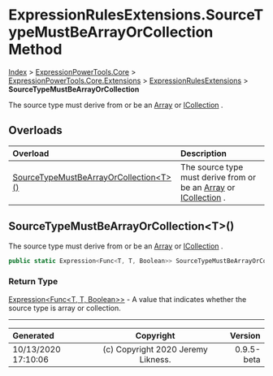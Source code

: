 ﻿# ExpressionRulesExtensions.SourceTypeMustBeArrayOrCollection Method

[Index](../index.md) > [ExpressionPowerTools.Core](ExpressionPowerTools.Core.a.md) > [ExpressionPowerTools.Core.Extensions](ExpressionPowerTools.Core.Extensions.n.md) > [ExpressionRulesExtensions](ExpressionPowerTools.Core.Extensions.ExpressionRulesExtensions.cs.md) > **SourceTypeMustBeArrayOrCollection**

The source type must derive from or be an [Array](https://docs.microsoft.com/dotnet/api/system.array) or [ICollection](https://docs.microsoft.com/dotnet/api/system.collections.icollection) .

## Overloads

| Overload | Description |
| :-- | :-- |
| [SourceTypeMustBeArrayOrCollection&lt;T>()](#sourcetypemustbearrayorcollectiont) | The source type must derive from or be an [Array](https://docs.microsoft.com/dotnet/api/system.array) or [ICollection](https://docs.microsoft.com/dotnet/api/system.collections.icollection) . |
## SourceTypeMustBeArrayOrCollection&lt;T>()

The source type must derive from or be an [Array](https://docs.microsoft.com/dotnet/api/system.array) or [ICollection](https://docs.microsoft.com/dotnet/api/system.collections.icollection) .

```csharp
public static Expression<Func<T, T, Boolean>> SourceTypeMustBeArrayOrCollection<T>()
```

### Return Type

 [Expression&lt;Func&lt;T, T, Boolean>>](https://docs.microsoft.com/dotnet/api/system.linq.expressions.expression-1)  - A value that indicates whether the source type is array or collection.



---

| Generated | Copyright | Version |
| :-- | :-: | --: |
| 10/13/2020 17:10:06 | (c) Copyright 2020 Jeremy Likness. | 0.9.5-beta |

